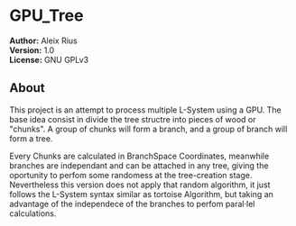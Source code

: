 # GPU_Tree

<strong>Author:</strong> Aleix Rius <br>
<strong>Version:</strong> 1.0 <br>
<strong>License:</strong> GNU GPLv3

## About
<p> This project is an attempt to process multiple L-System using a GPU. The base idea consist in divide the tree structre into pieces of
wood or "chunks". A group of chunks will form a branch, and a group of branch will form a tree. </p> 

<p> Every Chunks are calculated in BranchSpace Coordinates, meanwhile branches are independant and can be attached in any tree, giving the
oportunity to perfom some randomess at the tree-creation stage.<br> 
Nevertheless this version does not apply that random algorithm, it just follows the L-System syntax similar as tortoise Algorithm, but taking an advantage of the independece of the branches to perfom paral·lel 
calculations.</p>
